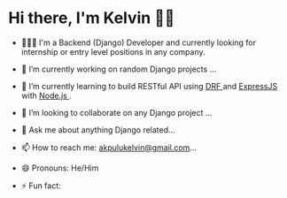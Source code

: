<h1> Hi there, I'm Kelvin 👋🏼 </h1>


- 🙋🏽‍♂️ I'm a Backend (Django) Developer and currently looking for internship or entry level positions in any company. 
- 🔭 I’m currently working on random Django projects  ...
- 🌱 I’m currently learning to build RESTful API using <a href="https://django-rest-framework.org"> DRF </a> and <a href="expressjs.com"> ExpressJS </a> with <a href="nodejs.org"> Node.js </a>.
- 👬 I’m looking to collaborate on any Django project ...

- 💬 Ask me about anything Django related...
- 📫 How to reach me: akpulukelvin@gmail.com...
- 😄 Pronouns: He/Him
- ⚡ Fun fact: 

